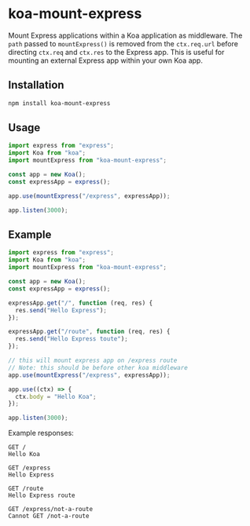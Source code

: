 # koa-mount-express

Mount Express applications within a Koa application as middleware. The `path` passed to `mountExpress()` is removed from the `ctx.req.url` before directing `ctx.req` and `ctx.res` to the Express app.
This is useful for mounting an external Express app within your own Koa app.

## Installation

```bash
npm install koa-mount-express
```

## Usage

```js
import express from "express";
import Koa from "koa";
import mountExpress from "koa-mount-express";

const app = new Koa();
const expressApp = express();

app.use(mountExpress("/express", expressApp));

app.listen(3000);
```

## Example

```js
import express from "express";
import Koa from "koa";
import mountExpress from "koa-mount-express";

const app = new Koa();
const expressApp = express();

expressApp.get("/", function (req, res) {
  res.send("Hello Express");
});

expressApp.get("/route", function (req, res) {
  res.send("Hello Express toute");
});

// this will mount express app on /express route
// Note: this should be before other koa middleware
app.use(mountExpress("/express", expressApp));

app.use((ctx) => {
  ctx.body = "Hello Koa";
});

app.listen(3000);
```

Example responses:

```
GET /
Hello Koa

GET /express
Hello Express

GET /route
Hello Express route

GET /express/not-a-route
Cannot GET /not-a-route
```
